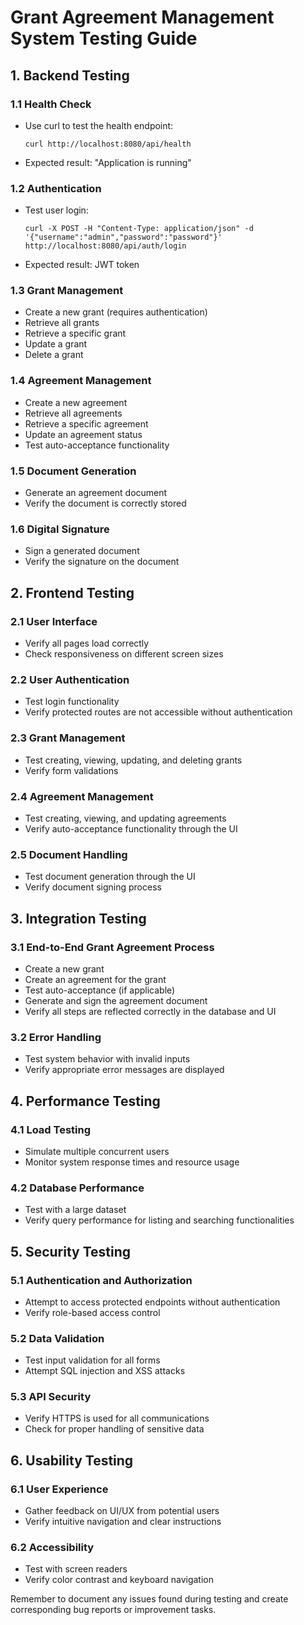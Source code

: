 # Grant Agreement Management System Testing Guide

## 1. Backend Testing

### 1.1 Health Check
- Use curl to test the health endpoint:
  ```
  curl http://localhost:8080/api/health
  ```
- Expected result: "Application is running"

### 1.2 Authentication
- Test user login:
  ```
  curl -X POST -H "Content-Type: application/json" -d '{"username":"admin","password":"password"}' http://localhost:8080/api/auth/login
  ```
- Expected result: JWT token

### 1.3 Grant Management
- Create a new grant (requires authentication)
- Retrieve all grants
- Retrieve a specific grant
- Update a grant
- Delete a grant

### 1.4 Agreement Management
- Create a new agreement
- Retrieve all agreements
- Retrieve a specific agreement
- Update an agreement status
- Test auto-acceptance functionality

### 1.5 Document Generation
- Generate an agreement document
- Verify the document is correctly stored

### 1.6 Digital Signature
- Sign a generated document
- Verify the signature on the document

## 2. Frontend Testing

### 2.1 User Interface
- Verify all pages load correctly
- Check responsiveness on different screen sizes

### 2.2 User Authentication
- Test login functionality
- Verify protected routes are not accessible without authentication

### 2.3 Grant Management
- Test creating, viewing, updating, and deleting grants
- Verify form validations

### 2.4 Agreement Management
- Test creating, viewing, and updating agreements
- Verify auto-acceptance functionality through the UI

### 2.5 Document Handling
- Test document generation through the UI
- Verify document signing process

## 3. Integration Testing

### 3.1 End-to-End Grant Agreement Process
- Create a new grant
- Create an agreement for the grant
- Test auto-acceptance (if applicable)
- Generate and sign the agreement document
- Verify all steps are reflected correctly in the database and UI

### 3.2 Error Handling
- Test system behavior with invalid inputs
- Verify appropriate error messages are displayed

## 4. Performance Testing

### 4.1 Load Testing
- Simulate multiple concurrent users
- Monitor system response times and resource usage

### 4.2 Database Performance
- Test with a large dataset
- Verify query performance for listing and searching functionalities

## 5. Security Testing

### 5.1 Authentication and Authorization
- Attempt to access protected endpoints without authentication
- Verify role-based access control

### 5.2 Data Validation
- Test input validation for all forms
- Attempt SQL injection and XSS attacks

### 5.3 API Security
- Verify HTTPS is used for all communications
- Check for proper handling of sensitive data

## 6. Usability Testing

### 6.1 User Experience
- Gather feedback on UI/UX from potential users
- Verify intuitive navigation and clear instructions

### 6.2 Accessibility
- Test with screen readers
- Verify color contrast and keyboard navigation

Remember to document any issues found during testing and create corresponding bug reports or improvement tasks.
